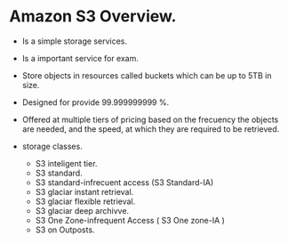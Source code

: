 # Amazon S3 Overview.

+ Is a simple storage services.
+ Is a important service for exam.
+ Store objects in resources called buckets which can be up to 5TB  in size.
+ Designed for provide 99.999999999 %.
+ Offered at multiple tiers  of pricing based on the frecuency the objects are needed, and the speed, at which they are required to be retrieved.

+ storage classes.
    + S3 inteligent tier.
    + S3 standard.
    + S3 standard-infrecuent access (S3 Standard-IA)
    + S3 glaciar instant retrieval.
    + S3 glaciar flexible retrieval.
    + S3 glaciar deep archivve.
    + S3 One Zone-infrequent Access ( S3 One zone-IA )
    + S3 on Outposts.